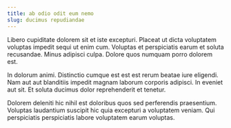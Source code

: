 ```yaml
---
title: ab odio odit eum nemo
slug: ducimus repudiandae
---
```


Libero cupiditate dolorem sit et iste excepturi. Placeat ut dicta voluptatem voluptas impedit sequi ut enim cum. Voluptas et perspiciatis earum et soluta recusandae. Minus adipisci culpa. Dolore quos numquam porro dolorem est.

In dolorum animi. Distinctio cumque est est est rerum beatae iure eligendi. Nam aut aut blanditiis impedit magnam laborum corporis adipisci. In eveniet aut sit. Et soluta ducimus dolor reprehenderit et tenetur.

Dolorem deleniti hic nihil est doloribus quos sed perferendis praesentium. Voluptas laudantium suscipit hic quia excepturi a voluptatem veniam. Qui perspiciatis perspiciatis labore voluptatem earum voluptas.
